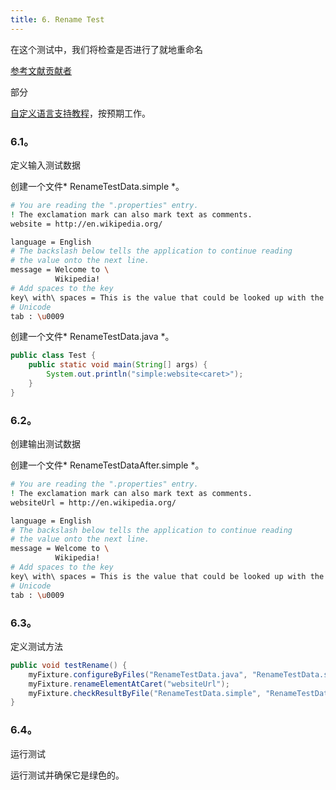 ```yaml
---
title: 6. Rename Test
---
```


在这个测试中，我们将检查是否进行了就地重命名

[参考文献贡献者](/tutorials/custom_language_support/reference_contributor.md)

部分

[自定义语言支持教程](/tutorials/custom_language_support_tutorial.md)，按预期工作。


### 6.1。
定义输入测试数据


创建一个文件* RenameTestData.simple *。


```bash
# You are reading the ".properties" entry.
! The exclamation mark can also mark text as comments.
website = http://en.wikipedia.org/

language = English
# The backslash below tells the application to continue reading
# the value onto the next line.
message = Welcome to \
          Wikipedia!
# Add spaces to the key
key\ with\ spaces = This is the value that could be looked up with the key "key with spaces".
# Unicode
tab : \u0009
```

创建一个文件* RenameTestData.java *。


```java
public class Test {
    public static void main(String[] args) {
        System.out.println("simple:website<caret>");
    }
}
```

### 6.2。
创建输出测试数据


创建一个文件* RenameTestDataAfter.simple *。


```bash
# You are reading the ".properties" entry.
! The exclamation mark can also mark text as comments.
websiteUrl = http://en.wikipedia.org/

language = English
# The backslash below tells the application to continue reading
# the value onto the next line.
message = Welcome to \
          Wikipedia!
# Add spaces to the key
key\ with\ spaces = This is the value that could be looked up with the key "key with spaces".
# Unicode
tab : \u0009
```

### 6.3。
定义测试方法


```java
public void testRename() {
    myFixture.configureByFiles("RenameTestData.java", "RenameTestData.simple");
    myFixture.renameElementAtCaret("websiteUrl");
    myFixture.checkResultByFile("RenameTestData.simple", "RenameTestDataAfter.simple", false);
}
```

### 6.4。
运行测试


运行测试并确保它是绿色的。


